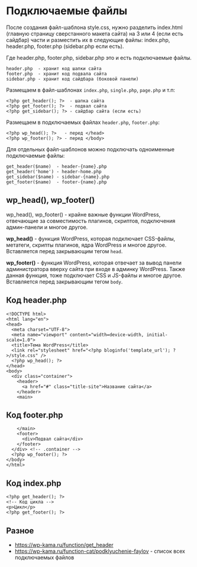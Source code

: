 # Подключаемые файлы
После создания файл-шаблона style.css, нужно разделить index.html (главную страницу сверстанного макета сайта) на 3 или 4 (если есть сайдбар) части и разместить их в следующие файлы: index.php, header.php, footer.php (sidebar.php если есть).

Где header.php, footer.php, sidebar.php это и есть подключаемые файлы.

    header.php  - хранит код шапки сайта
    footer.php  - хранит код подвала сайта
    sidebar.php - хранит код сайдбара (боковой панели)

Размещаем в файл-шаблонах `index.php`, `single.php`, `page.php` и т.п:

    <?php get_header(); ?>  - шапка сайта
    <?php get_footer(); ?>  - подвал сайта
    <?php get_sidebar(); ?> - сайдбар сайта (если есть)

Размещаем в подключаемых файлах `header.php`, `footer.php`:

    <?php wp_head(); ?>   - перед </head>
    <?php wp_footer(); ?> - перед </body>

Для отдельных файл-шаблонов можно подключать одноименные подключаемые файлы:

    get_header($name)  - header-{name}.php
    get_header('home') - header-home.php
    get_sidebar($name) - sidebar-{name}.php
    get_footer($name)  - footer-{name}.php

## wp_head(), wp_footer()
wp_head(), wp_footer() - крайне важные функции WordPress, отвечающие за совместимость плагинов, скриптов, подключения админ-панели и многое другое.

**wp_head()** - функция WordPress, которая подключает CSS-файлы, метатеги, скрипты плагинов, ядра WordPress и многое другое. Вставляется перед закрывающим тегом `head`.

**wp_footer()** - функция WordPress, которая отвечает за вывод панели администратора вверху сайта при входе в админку WordPress. Также данная функция, тоже подключает CSS и JS-файлы и многое другое. Вставляется перед закрывающим тегом `body`.

## Код header.php

    <!DOCTYPE html>
    <html lang="en">
    <head>
      <meta charset="UTF-8">
      <meta name="viewport" content="width=device-width, initial-scale=1.0">
      <title>Тема WordPress</title>
      <link rel="stylesheet" href="<?php bloginfo('template_url'); ?>/style.css" />
      <?php wp_head(); ?>
    </head>
    <body>
      <div class="container">
        <header>
          <a href="#" class="title-site">Название сайта</a>
        </header>
        <main>

## Код footer.php

        </main>
        <footer>
          <div>Подвал сайта</div>
        </footer>
      </div> <!-- .container -->
      <?php wp_footer(); ?>
    </body>
    </html>

## Код index.php

    <?php get_header(); ?>
    <!-- Код цикла -->
    <p>Цикл</p>
    <?php get_footer(); ?>

## Разное
- https://wp-kama.ru/function/get_header
- https://wp-kama.ru/function-cat/podklyuchenie-faylov - список всех подключаемых файлов
